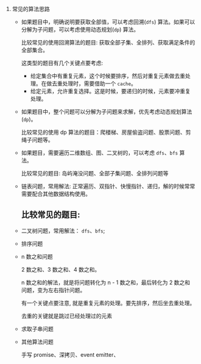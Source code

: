 1. 常见的算法思路
    
    - 如果题目中，明确说明要获取全部值，可以考虑回溯(`dfs`) 算法。如果可以分解为子问题，可以考虑使用动态规划(`dp`) 算法。

        比较常见的使用回溯算法的题目: 获取全部子集、全排列、获取满足条件的全部集合。

        这类型的题目有几个关键点要考虑:
        - 给定集合中有重复元素，这个时候要排序，然后对重复元素做去重处理。在做去重处理时，需要借助一个 `cache`。
        - 给定元素，允许重复选择。这是时候，要递归的时候，元素要冲重复处理。


    - 如果题目中，整个问题可以分解为子问题来求解，优先考虑动态规划算法(`dp`)。

        比较常见的使用 dp 算法的题目：爬楼梯、房屋偷盗问题、股票问题、剪绳子问题等。

    - 如果题目，需要遍历二维数组、图、二叉树的，可以考虑 `dfs`、`bfs` 算法。

        比较常见的题目: 岛屿淹没问题、全部子集问题、全排列问题等

    - 链表问题，常用解法: 正常遍历、双指针、快慢指针、递归，解的时候常常需要配合其他数据结构使用。
  
        比较常见的题目: 
        - 

    - 二叉树问题，常用解法： `dfs`、`bfs`;
  
    - 排序问题
  
    - n 数之和问题
  
        2 数之和、3 数之和、4 数之和。

        n 数之和的解法，就是将问题转化为 n - 1 数之和，最后转化为 2 数之和问题，变为左右指针问题。

        有一个关键点要注意, 就是重复元素的处理。要先排序，然后坐去重处理。

        去重的关键就是跳过已经处理过的元素

    - 求取子串问题
    
    - 其他算法问题

        手写 promise、深拷贝、event emitter、





